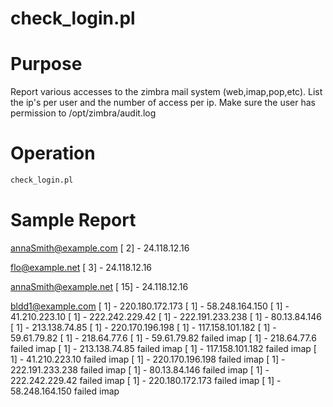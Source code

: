 # check_login.pl

# Purpose
Report various accesses to the zimbra mail system (web,imap,pop,etc). List the ip's per user and the number of access per ip. Make sure the user has permission to /opt/zimbra/audit.log

# Operation
```bash
check_login.pl
```

# Sample Report
annaSmith@example.com
 [   2] - 24.118.12.16

flo@example.net
 [   3] - 24.118.12.16

annaSmith@example.net
 [  15] - 24.118.12.16

bldd1@example.com
 [   1] - 220.180.172.173
 [   1] - 58.248.164.150
 [   1] - 41.210.223.10
 [   1] - 222.242.229.42
 [   1] - 222.191.233.238
 [   1] - 80.13.84.146
 [   1] - 213.138.74.85
 [   1] - 220.170.196.198
 [   1] - 117.158.101.182
 [   1] - 59.61.79.82
 [   1] - 218.64.77.6
 [   1] - 59.61.79.82  failed imap 
 [   1] - 218.64.77.6  failed imap 
 [   1] - 213.138.74.85  failed imap 
 [   1] - 117.158.101.182  failed imap 
 [   1] - 41.210.223.10  failed imap 
 [   1] - 220.170.196.198  failed imap 
 [   1] - 222.191.233.238  failed imap 
 [   1] - 80.13.84.146  failed imap 
 [   1] - 222.242.229.42  failed imap 
 [   1] - 220.180.172.173  failed imap 
 [   1] - 58.248.164.150  failed imap 


